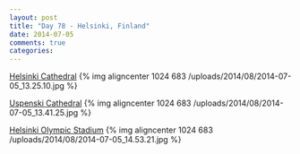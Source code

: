 ```yaml
---
layout: post
title: "Day 78 - Helsinki, Finland"
date: 2014-07-05
comments: true
categories: 
---
```

[Helsinki Cathedral](http://en.wikipedia.org/wiki/Helsinki_Cathedral)
{% img aligncenter 1024 683 /uploads/2014/08/2014-07-05_13.25.10.jpg %}

[Uspenski Cathedral](http://en.wikipedia.org/wiki/Uspenski_Cathedral,_Helsinki)
{% img aligncenter 1024 683 /uploads/2014/08/2014-07-05_13.41.25.jpg %}

[Helsinki Olympic Stadium](http://en.wikipedia.org/wiki/Helsinki_Olympic_Stadium)
{% img aligncenter 1024 683 /uploads/2014/08/2014-07-05_14.53.21.jpg %}
